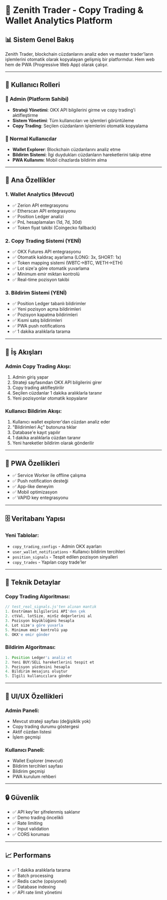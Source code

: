 # 🚀 Zenith Trader - Copy Trading & Wallet Analytics Platform

## 📊 **Sistem Genel Bakış**

Zenith Trader, blockchain cüzdanlarını analiz eden ve master trader'ların işlemlerini otomatik olarak kopyalayan gelişmiş bir platformdur. Hem web hem de PWA (Progressive Web App) olarak çalışır.

---

## 👥 **Kullanıcı Rolleri**

### 🔧 **Admin (Platform Sahibi)**
- **Strateji Yönetimi**: OKX API bilgilerini girme ve copy trading'i aktifleştirme
- **Sistem Yönetimi**: Tüm kullanıcıları ve işlemleri görüntüleme
- **Copy Trading**: Seçilen cüzdanların işlemlerini otomatik kopyalama

### 👤 **Normal Kullanıcılar**
- **Wallet Explorer**: Blockchain cüzdanlarını analiz etme
- **Bildirim Sistemi**: İlgi duydukları cüzdanların hareketlerini takip etme
- **PWA Kullanımı**: Mobil cihazlarda bildirim alma

---

## 🎯 **Ana Özellikler**

### 1. **Wallet Analytics (Mevcut)**
- ✅ Zerion API entegrasyonu
- ✅ Etherscan API entegrasyonu
- ✅ Position Ledger analizi
- ✅ PnL hesaplamaları (1d, 7d, 30d)
- ✅ Token fiyat takibi (Coingecko fallback)

### 2. **Copy Trading Sistemi (YENİ)**
- ✅ OKX Futures API entegrasyonu
- ✅ Otomatik kaldıraç ayarlama (LONG: 3x, SHORT: 1x)
- ✅ Token mapping sistemi (WBTC→BTC, WETH→ETH)
- ✅ Lot size'a göre otomatik yuvarlama
- ✅ Minimum emir miktarı kontrolü
- ✅ Real-time pozisyon takibi

### 3. **Bildirim Sistemi (YENİ)**
- ✅ Position Ledger tabanlı bildirimler
- ✅ Yeni pozisyon açma bildirimleri
- ✅ Pozisyon kapatma bildirimleri
- ✅ Kısmi satış bildirimleri
- ✅ PWA push notifications
- ✅ 1 dakika aralıklarla tarama

---

## 🔄 **İş Akışları**

### **Admin Copy Trading Akışı:**
1. Admin giriş yapar
2. Strateji sayfasından OKX API bilgilerini girer
3. Copy trading aktifleştirilir
4. Seçilen cüzdanlar 1 dakika aralıklarla taranır
5. Yeni pozisyonlar otomatik kopyalanır

### **Kullanıcı Bildirim Akışı:**
1. Kullanıcı wallet explorer'dan cüzdan analiz eder
2. "Bildirimleri Aç" butonuna tıklar
3. Database'e kayıt yapılır
4. 1 dakika aralıklarla cüzdan taranır
5. Yeni hareketler bildirim olarak gönderilir

---

## 📱 **PWA Özellikleri**
- ✅ Service Worker ile offline çalışma
- ✅ Push notification desteği
- ✅ App-like deneyim
- ✅ Mobil optimizasyon
- ✅ VAPID key entegrasyonu

---

## 🗄️ **Veritabanı Yapısı**

### **Yeni Tablolar:**
- `copy_trading_configs` - Admin OKX ayarları
- `user_wallet_notifications` - Kullanıcı bildirim tercihleri
- `position_signals` - Tespit edilen pozisyon sinyalleri
- `copy_trades` - Yapılan copy trade'ler

---

## 🔧 **Teknik Detaylar**

### **Copy Trading Algoritması:**
```javascript
// test_real_signals.js'ten alınan mantık
1. Enstrüman bilgilerini API'den çek
2. ctVal, lotSize, minSz değerlerini al
3. Pozisyon büyüklüğünü hesapla
4. Lot size'a göre yuvarla
5. Minimum emir kontrolü yap
6. OKX'e emir gönder
```

### **Bildirim Algoritması:**
```javascript
1. Position Ledger'ı analiz et
2. Yeni BUY/SELL hareketlerini tespit et
3. Pozisyon yüzdesini hesapla
4. Bildirim mesajını oluştur
5. İlgili kullanıcılara gönder
```

---

## 🎨 **UI/UX Özellikleri**

### **Admin Paneli:**
- Mevcut strateji sayfası (değişiklik yok)
- Copy trading durumu göstergesi
- Aktif cüzdan listesi
- İşlem geçmişi

### **Kullanıcı Paneli:**
- Wallet Explorer (mevcut)
- Bildirim tercihleri sayfası
- Bildirim geçmişi
- PWA kurulum rehberi

---

## 🔒 **Güvenlik**
- ✅ API key'ler şifrelenmiş saklanır
- ✅ Demo trading öncelikli
- ✅ Rate limiting
- ✅ Input validation
- ✅ CORS koruması

---

## 📈 **Performans**
- ✅ 1 dakika aralıklarla tarama
- ✅ Batch processing
- ✅ Redis cache (opsiyonel)
- ✅ Database indexing
- ✅ API rate limit yönetimi

